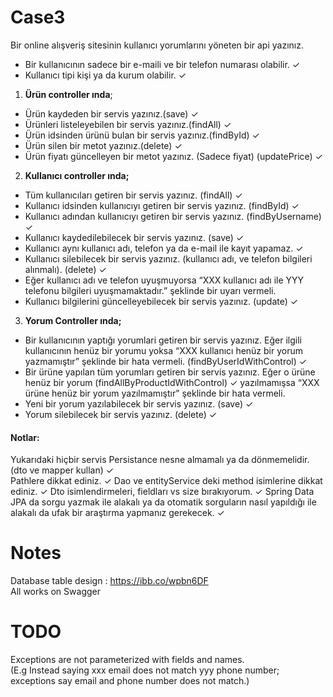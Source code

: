 # Case3

Bir online alışveriş sitesinin kullanıcı yorumlarını yöneten bir api yazınız.
- Bir kullanıcının sadece bir e-maili ve bir telefon numarası olabilir. ✓
- Kullanıcı tipi kişi ya da kurum olabilir. ✓
1. **Ürün controller ında**;
-  Ürün kaydeden bir servis yazınız.(save) ✓
 - Ürünleri listeleyebilen bir servis yazınız.(findAll) ✓
  - Ürün idsinden ürünü bulan bir servis yazınız.(findById) ✓
  - Ürün silen bir metot yazınız.(delete) ✓
  - Ürün fiyatı güncelleyen bir metot yazınız. (Sadece fiyat) (updatePrice) ✓
  
2. **Kullanıcı controller ında;**  
- Tüm kullanıcıları getiren bir servis yazınız. (findAll)  ✓
- Kullanıcı idsinden kullanıcıyı getiren bir servis yazınız. (findById)   ✓
- Kullanıcı adından kullanıcıyı getiren bir servis yazınız.  (findByUsername)  ✓
- Kullanıcı kaydedilebilecek bir servis yazınız.  (save) ✓
- Kullanıcı aynı kullanıcı adı, telefon ya da e-mail ile  kayıt yapamaz. ✓
- Kullanıcı silebilecek bir servis yazınız. (kullanıcı adı, ve telefon bilgileri alınmalı). (delete)  ✓
- Eğer kullanıcı adı ve telefon uyuşmuyorsa “XXX kullanıcı adı ile YYY telefonu bilgileri uyuşmamaktadır.”
şeklinde bir uyarı vermeli.  
- Kullanıcı bilgilerini güncelleyebilecek bir servis yazınız.  (update) ✓

3. **Yorum Controller ında;**
- Bir kullanıcının yaptığı yorumlari getiren bir servis yazınız. Eğer ilgili kullanıcının henüz bir 
yorumu yoksa “XXX kullanıcı henüz bir yorum yazmamıştır” şeklinde bir hata vermeli. (findByUserIdWithControl)   ✓
- Bir ürüne yapılan tüm yorumları getiren bir servis yazınız. Eğer o ürüne henüz bir yorum  (findAllByProductIdWithControl) ✓
yazılmamışsa “XXX ürüne henüz bir yorum yazılmamıştır” şeklinde bir hata vermeli.  
- Yeni bir yorum yazılabilecek bir servis yazınız. (save)  ✓
- Yorum silebilecek bir servis yazınız.  (delete) ✓

#### Notlar:
Yukarıdaki hiçbir servis Persistance nesne almamalı ya da dönmemelidir.(dto ve mapper kullan) ✓  
Pathlere dikkat ediniz.  ✓
Dao ve entityService deki method isimlerine dikkat ediniz.  ✓
Dto isimlendirmeleri, fieldları vs size bırakıyorum.  ✓
Spring Data JPA da sorgu yazmak ile alakalı ya da otomatik sorguların nasıl yapıldığı ile alakalı da ufak
bir araştırma yapmanız gerekecek.   ✓ 

# Notes  
Database table design : https://ibb.co/wpbn6DF  
All works on Swagger  

# TODO
Exceptions are not parameterized with fields and names.  
(E.g Instead saying xxx email does not match yyy phone number; exceptions say email and phone number does not match.)  
